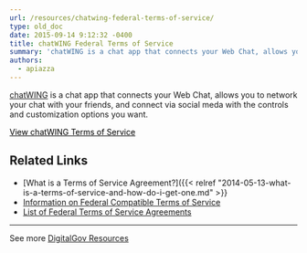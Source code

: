 ```yaml
---
url: /resources/chatwing-federal-terms-of-service/
type: old_doc
date: 2015-09-14 9:12:32 -0400
title: chatWING Federal Terms of Service
summary: 'chatWING is a chat app that connects your Web Chat, allows you to network your chat with your friends, and connect via social meda with the controls and customization options you want.   View chatWING Terms of Service Related Links What is a Terms of Service Agreement? Information on Federal Compatible Terms of Service List'
authors:
  - apiazza
---
```


[chatWING](http://chatwing.com/) is a chat app that connects your Web Chat, allows you to network your chat with your friends, and connect via social meda with the controls and customization options you want.

 

<a class="button" style="color: #000000" href="https://www.eventbrite.com/e/nih-digital-summit-2015-optimizing-digital-to-reach-patients-scientists-clinicians-and-the-public-registration-17713373176">View chatWING Terms of Service</a>

## Related Links

  * [What is a Terms of Service Agreement?]({{< relref "2014-05-13-what-is-a-terms-of-service-and-how-do-i-get-one.md" >}}
  * [Information on Federal Compatible Terms of Service](https://www.WHATEVER/resources/federal-compatible-terms-of-service-agreements/)
  * [List of Federal Terms of Service Agreements](https://www.WHATEVER/resources/federal-compatible-terms-of-service-agreements/)

 

* * *

 

See more [DigitalGov Resources](https://www.WHATEVER/resources/)